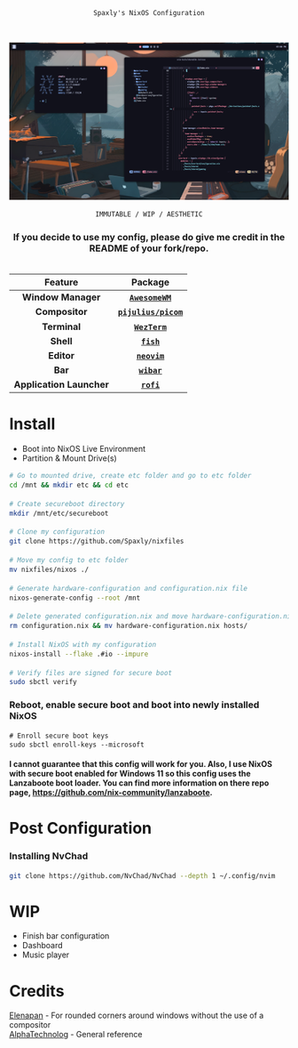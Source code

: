 <div align="center">


```ocaml
Spaxly's NixOS Configuration
```
<br>

![alt text](https://github.com/Spaxly/espresso/blob/main/assets/desktop.png?raw=true)

```ocaml
IMMUTABLE / WIP / AESTHETIC
```
</div>

<h3 align="center">If you decide to use my config, please do give me credit in the README of your fork/repo.</center>
<br>
<br>

| Feature              | Package                                                 |
| -------------------- | ------------------------------------------------------- |
| Window Manager       | [`AwesomeWM`](https://github.com/awesomeWM/awesome)               |
| Compositor           | [`pijulius/picom`](https://github.com/pijulius/picom)             |
| Terminal             | [`WezTerm`](https://github.com/wez/wezterm)                       | 
| Shell                | [`fish`](https://www.fishshell.com/)                              |
| Editor               | [`neovim`](https://github.com/neovim/neovim)                      |
| Bar                  | [`wibar`](https://awesomewm.org/doc/api/classes/awful.wibar.html) |
| Application Launcher | [`rofi`](https://github.com/davatorium/rofi)                      |

# Install
 * Boot into NixOS Live Environment
 * Partition & Mount Drive(s)

```sh
# Go to mounted drive, create etc folder and go to etc folder
cd /mnt && mkdir etc && cd etc

# Create secureboot directory
mkdir /mnt/etc/secureboot

# Clone my configuration
git clone https://github.com/Spaxly/nixfiles

# Move my config to etc folder
mv nixfiles/nixos ./

# Generate hardware-configuration and configuration.nix file
nixos-generate-config --root /mnt

# Delete generated configuration.nix and move hardware-configuration.nix to the appropriate directory
rm configuration.nix && mv hardware-configuration.nix hosts/

# Install NixOS with my configuration
nixos-install --flake .#io --impure

# Verify files are signed for secure boot
sudo sbctl verify
```
### Reboot, enable secure boot and boot into newly installed NixOS
```
# Enroll secure boot keys
sudo sbctl enroll-keys --microsoft
```

#### I cannot guarantee that this config will work for you. Also, I use NixOS with secure boot enabled for Windows 11 so this config uses the Lanzaboote boot loader. You can find more information on there repo page, https://github.com/nix-community/lanzaboote.

# Post Configuration
### Installing NvChad
```bash
git clone https://github.com/NvChad/NvChad --depth 1 ~/.config/nvim
```

# WIP
* Finish bar configuration
* Dashboard
* Music player

# Credits

<a href="https://github.com/elenapan">Elenapan</a> - For rounded corners around windows without the use of a compositor
<br>
<a href="https://github.com/AlphaTechnolog/">AlphaTechnolog</a> - General reference

